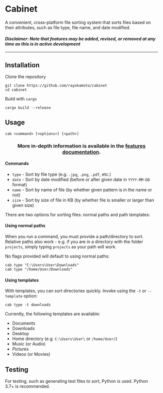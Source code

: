 # Cabinet
A convenient, cross-platform file sorting system that sorts files based on their attributes, such as file type, file name, and date modified.

#### *Disclaimer: Note that features may be added, revised, or removed at any time as this is in active development*

---

## Installation
Clone the repository 
```
git clone https://github.com/rayokamoto/cabinet
cd cabinet
```
Build with `cargo`
```
cargo build --release
```

## Usage
```
cab <command> [<options>] [<path>]
```

<h3 align="center">
    More in-depth information is available in the <a href="/docs/features.md">features documentation</a>.
</h3>

#### Commands
* `type` - Sort by file type (e.g. `.jpg`, `.png`, `.pdf`, etc.)
* `date` - Sort by date modified (before or after given date in `YYYY-MM-DD` format)
* `name` - Sort by name of file (by whether given pattern is in the name or not)
* `size` - Sort by size of file in KB (by whether file is smaller or larger than given size)

There are two options for sorting files: normal paths and path templates:
#### Using normal paths
When you run a command, you must provide a path/directory to sort. Relative paths also work - e.g. if you are in a directory with the folder `projects`, simply typing `projects` as your path will work.

No flags provided will default to using normal paths:
```
cab type "C:\Users\User\Downloads"
cab type "/home/User/Downloads"
```
#### Using templates
With templates, you can sort directories quickly. Invoke using the `-t` or `--template` option:
```
cab type -t downloads
```
Currently, the following templates are available:
* Documents
* Downloads
* Desktop
* Home directory (e.g. `C:\Users\User\` or `/home/User/`)
* Music (or Audio)
* Pictures
* Videos (or Movies)

## Testing
For testing, such as generating test files to sort, Python is used. Python 3.7+ is recommended.
